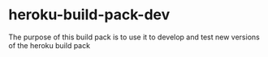 # heroku-build-pack-dev
The purpose of this build pack is to use it to develop and test new versions of the heroku build pack
